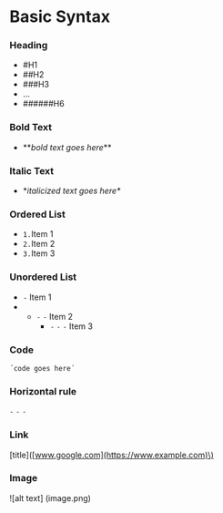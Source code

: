 # Basic Syntax

### Heading

* \#H1
* \#\#H2
* \#\#\#H3
* ...
* \#\#\#\#\#\#H6

### Bold Text

* \*\*_bold_ _text goes here_\*\*

### Italic Text

* \*_italicized text goes here\*_

### Ordered List

* `1.`Item 1
* `2.`Item 2
* `3.`Item 3

### Unordered List

* `-` Item 1
* * `-` `-` Item 2
    * `-` `-` `-` Item 3

### Code

```text
´code goes here´
```



### Horizontal rule

 `-` `-` `-` 



### Link

\[title\]\([www.google.com](https://www.example.com)\)



### Image

!\[alt text\] \(image.png\)



